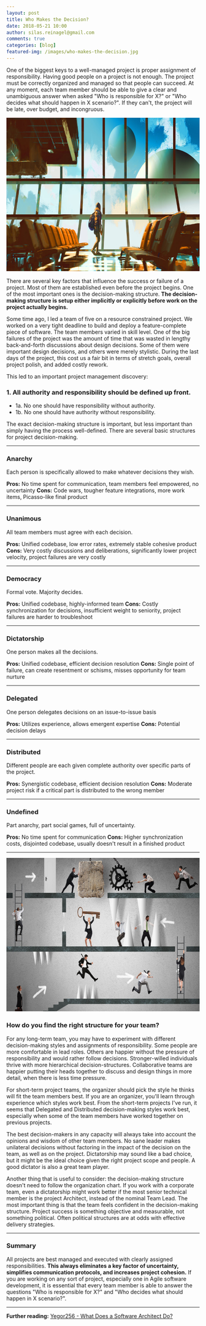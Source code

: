 ```yaml
---
layout: post
title: Who Makes the Decision?
date: 2018-05-21 10:00
author: silas.reinagel@gmail.com
comments: true
categories: [blog]
featured-img: /images/who-makes-the-decision.jpg
---
```


One of the biggest keys to a well-managed project is proper assignment of responsibility. Having good people on a project is not enough. The project must be correctly organized and managed so that people can succeed. At any moment, each team member should be able to give a clear and unambiguous answer when asked "Who is responsible for X?" or "Who decides what should happen in X scenario?". If they can't, the project will be late, over budget, and incongruous.

<img src="/images/who-makes-the-decision.jpg" alt="Picture of person in a room making decisions" width="700" height="400" class="aligncenter size-full" />

There are several key factors that influence the success or failure of a project. Most of them are established even before the project begins. One of the most important ones is the decision-making structure. **The decision-making structure is setup either implicitly or explicitly before work on the project actually begins.**

Some time ago, I led a team of five on a resource constrained project. We worked on a very tight deadline to build and deploy a feature-complete piece of software. The team members varied in skill level. One of the big failures of the project was the amount of time that was wasted in lengthy back-and-forth discussions about design decisions. Some of them were important design decisions, and others were merely stylistic. During the last days of the project, this cost us a fair bit in terms of stretch goals, overall project polish, and added costly rework. 

This led to an important project management discovery:

### 1. All authority and responsibility should be defined up front.
- 1a. No one should have responsibility without authority. 
- 1b. No one should have authority without responsibility.

The exact decision-making structure is important, but less important than simply having the process well-defined. There are several basic structures for project decision-making. 

----

### Anarchy
Each person is specifically allowed to make whatever decisions they wish.

**Pros:** No time spent for communication, team members feel empowered, no uncertainty
**Cons:** Code wars, tougher feature integrations, more work items, Picasso-like final product

----

### Unanimous
All team members must agree with each decision.

**Pros:** Unified codebase, low error rates, extremely stable cohesive product
**Cons:** Very costly discussions and deliberations, significantly lower project velocity, project failures are very costly

----

### Democracy
Formal vote. Majority decides.

**Pros:** Unified codebase, highly-informed team
**Cons:** Costly synchronization for decisions, insufficient weight to seniority, project failures are harder to troubleshoot

----

### Dictatorship
One person makes all the decisions.

**Pros:** Unified codebase, efficient decision resolution
**Cons:** Single point of failure, can create resentment or schisms, misses opportunity for team nurture

----

### Delegated
One person delegates decisions on an issue-to-issue basis

**Pros:** Utilizes experience, allows emergent expertise
**Cons:** Potential decision delays

----

### Distributed
Different people are each given complete authority over specific parts of the project.

**Pros:** Synergistic codebase, efficient decision resolution
**Cons:** Moderate project risk if a critical part is distributed to the wrong member

----

### Undefined
Part anarchy, part social games, full of uncertainty.

**Pros:** No time spent for communication
**Cons:** Higher synchronization costs, disjointed codebase, usually doesn't result in a finished product

----

<img src="/images/team-project.jpg" alt="Team working on a complex project with many parts in motion" width="700" height="400" class="aligncenter size-full" />

### How do you find the right structure for your team?

For any long-term team, you may have to experiment with different decision-making styles and assignments of responsibility. Some people are more comfortable in lead roles. Others are happier without the pressure of responsibility and would rather follow decisions. Stronger-willed individuals thrive with more hierarchical decision-structures. Collaborative teams are happier putting their heads together to discuss and design things in more detail, when there is less time pressure. 

For short-term project teams, the organizer should pick the style he thinks will fit the team members best. If you are an organizer, you'll learn through experience which styles work best. From the short-term projects I've run, it seems that Delegated and Distributed decision-making styles work best, especially when some of the team members have worked together on previous projects. 

The best decision-makers in any capacity will always take into account the opinions and wisdom of other team members. No sane leader makes unilateral decisions without factoring in the impact of the decision on the team, as well as on the project. Dictatorship may sound like a bad choice, but it might be the ideal choice given the right project scope and people. A good dictator is also a great team player. 

Another thing that is useful to consider: the decision-making structure doesn't need to follow the organization chart. If you work with a corporate team, even a dictatorship might work better if the most senior technical member is the project Architect, instead of the nominal Team Lead. The most important thing is that the team feels confident in the decision-making structure. Project success is something objective and measurable, not something political. Often political structures are at odds with effective delivery strategies. 

----

### Summary

All projects are best managed and executed with clearly assigned responsibilities. **This always eliminates a key factor of uncertainty, simplifies communication protocols, and increases project cohesion.** If you are working on any sort of project, especially one in Agile software development, it is essential that every team member is able to answer the questions "Who is responsible for X?" and "Who decides what should happen in X scenario?".

----

**Further reading:** <a href="https://www.yegor256.com/2014/10/12/who-is-software-architect.html" rel="noopener" target="_blank">Yegor256 - What Does a Software Architect Do?</a>
